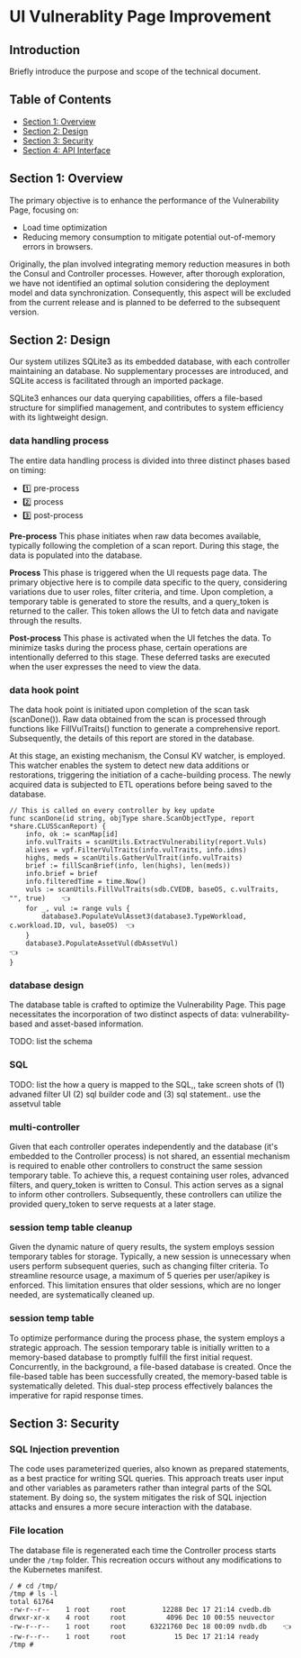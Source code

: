 # UI Vulnerablity Page Improvement

## Introduction

Briefly introduce the purpose and scope of the technical document.

## Table of Contents

- [Section 1: Overview](#section-1-overview)
- [Section 2: Design](#section-2-architecture)
- [Section 3: Security](#section-3-usage)
- [Section 4: API Interface](#section-6-conclusion)

## Section 1: Overview

The primary objective is to enhance the performance of the Vulnerability Page, focusing on:
- Load time optimization
- Reducing memory consumption to mitigate potential out-of-memory errors in browsers.

Originally, the plan involved integrating memory reduction measures in both the Consul and Controller processes. However, after thorough exploration, we have not identified an optimal solution considering the deployment model and data synchronization. Consequently, this aspect will be excluded from the current release and is planned to be deferred to the subsequent version.

## Section 2: Design

Our system utilizes SQLite3 as its embedded database, with each controller maintaining an database. No supplementary processes are introduced, and SQLite access is facilitated through an imported package. 

SQLite3 enhances our data querying capabilities, offers a file-based structure for simplified management, and contributes to system efficiency with its lightweight design.

### data handling process

The entire data handling process is divided into three distinct phases based on timing: 
- 1️⃣ pre-process
- 2️⃣ process
- 3️⃣ post-process

<b>Pre-process</b> This phase initiates when raw data becomes available, typically following the completion of a scan report. During this stage, the data is populated into the database.

<b>Process</b> This phase is triggered when the UI requests page data. The primary objective here is to compile data specific to the query, considering variations due to user roles, filter criteria, and time. Upon completion, a temporary table is generated to store the results, and a query_token is returned to the caller. This token allows the UI to fetch data and navigate through the results.

<b>Post-process</b> This phase is activated when the UI fetches the data. To minimize tasks during the process phase, certain operations are intentionally deferred to this stage. These deferred tasks are executed when the user expresses the need to view the data.

### data hook point

The data hook point is initiated upon completion of the scan task (scanDone()). Raw data obtained from the scan is processed through functions like FillVulTraits() function to generate a comprehensive report. Subsequently, the details of this report are stored in the database.

At this stage, an existing mechanism, the Consul KV watcher, is employed. This watcher enables the system to detect new data additions or restorations, triggering the initiation of a cache-building process. The newly acquired data is subjected to ETL operations before being saved to the database.

```
// This is called on every controller by key update
func scanDone(id string, objType share.ScanObjectType, report *share.CLUSScanReport) {
    info, ok := scanMap[id]
    info.vulTraits = scanUtils.ExtractVulnerability(report.Vuls)
    alives = vpf.FilterVulTraits(info.vulTraits, info.idns)
    highs, meds = scanUtils.GatherVulTrait(info.vulTraits)
    brief := fillScanBrief(info, len(highs), len(meds))
    info.brief = brief
    info.filteredTime = time.Now()
    vuls := scanUtils.FillVulTraits(sdb.CVEDB, baseOS, c.vulTraits, "", true)    👈
    for _, vul := range vuls {
        database3.PopulateVulAsset3(database3.TypeWorkload, c.workload.ID, vul, baseOS)  👈
    }
    database3.PopulateAssetVul(dbAssetVul)                                       👈
}
```

### database design

The database table is crafted to optimize the Vulnerability Page. This page necessitates the incorporation of two distinct aspects of data: vulnerability-based and asset-based information.

TODO: list the schema

### SQL 
TODO: list the how a query is mapped to the SQL,, take screen shots of (1) advaned filter UI (2) sql builder code and (3) sql statement..  use the assetvul table

### multi-controller

Given that each controller operates independently and the database (it's embedded to the Controller process) is not shared, an essential mechanism is required to enable other controllers to construct the same session temporary table. To achieve this, a request containing user roles, advanced filters, and query_token is written to Consul. This action serves as a signal to inform other controllers. Subsequently, these controllers can utilize the provided query_token to serve requests at a later stage.

### session temp table cleanup

Given the dynamic nature of query results, the system employs session temporary tables for storage. Typically, a new session is unnecessary when users perform subsequent queries, such as changing filter criteria. To streamline resource usage, a maximum of 5 queries per user/apikey is enforced. This limitation ensures that older sessions, which are no longer needed, are systematically cleaned up. 

### session temp table 

To optimize performance during the process phase, the system employs a strategic approach. The session temporary table is initially written to a memory-based database to promptly fulfill the first initial request. Concurrently, in the background, a file-based database is created. Once the file-based table has been successfully created, the memory-based table is systematically deleted. This dual-step process effectively balances the imperative for rapid response times.

## Section 3: Security

### SQL Injection prevention

The code uses parameterized queries, also known as prepared statements, as a best practice for writing SQL queries. This approach treats user input and other variables as parameters rather than integral parts of the SQL statement. By doing so, the system mitigates the risk of SQL injection attacks and ensures a more secure interaction with the database.

### File location

The database file is regenerated each time the Controller process starts under the `/tmp` folder. This recreation occurs without any modifications to the Kubernetes manifest. 

```
/ # cd /tmp/
/tmp # ls -l
total 61764
-rw-r--r--    1 root     root         12288 Dec 17 21:14 cvedb.db
drwxr-xr-x    4 root     root          4096 Dec 10 00:55 neuvector
-rw-r--r--    1 root     root      63221760 Dec 18 00:09 nvdb.db    👈
-rw-r--r--    1 root     root            15 Dec 17 21:14 ready
/tmp #
```